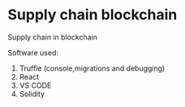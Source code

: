 # Supply chain blockchain
Supply chain in blockchain

Software used:
1) Truffle (console,migrations and debugging)
2) React
3) VS CODE
4) Solidity
